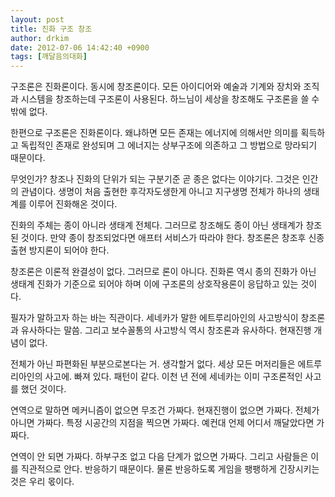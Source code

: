 ```yaml
---
layout: post
title: 진화 구조 창조
author: drkim
date: 2012-07-06 14:42:40 +0900
tags: [깨달음의대화]
---
```

구조론은 진화론이다. 동시에 창조론이다. 모든 아이디어와 예술과 기계와 장치와 조직과 시스템을 창조하는데 구조론이 사용된다. 하느님이 세상을 창조해도 구조론을 쓸 수 밖에 없다.  
  
한편으로 구조론은 진화론이다. 왜냐하면 모든 존재는 에너지에 의해서만 의미를 획득하고 독립적인 존재로 완성되며 그 에너지는 상부구조에 의존하고 그 방법으로 망라되기 때문이다.   
  
무엇인가? 창조나 진화의 단위가 되는 구분기준 곧 종은 없다는 이야기다. 그것은 인간의 관념이다. 생명이 처음 출현한 후각자도생한게 아니고 지구생명 전체가 하나의 생태계를 이루어 진화해온 것이다.   
  
진화의 주체는 종이 아니라 생태계 전체다. 그러므로 창조해도 종이 아닌 생태계가 창조된 것이다. 만약 종이 창조되었다면 애프터 서비스가 따라야 한다. 창조론은 창조후 신종출현 방지론이 되어야 한다.   
  
창조론은 이론적 완결성이 없다. 그러므로 론이 아니다. 진화론 역시 종의 진화가 아닌 생태계 진화가 기준으로 되어야 하며 이에 구조론의 상호작용론이 응답하고 있는 것이다.  
  
필자가 말하고자 하는 바는 직관이다. 세네카가 말한 에트루리아인의 사고방식이 창조론과 유사하다는 말씀. 그리고 보수꼴통의 사고방식 역시 창조론과 유사하다. 현재진행 개념이 없다.  
  
전체가 아닌 파편화된 부분으로본다는 거. 생각할거 없다. 세상 모든 머저리들은 에트루리아인의 사고에. 빠져 있다. 패턴이 같다. 이천 년 전에 세네카는 이미 구조론적인 사고를 했던 것이다.   
  
연역으로 말하면 메커니즘이 없으면 무조건 가짜다. 현재진행이 없으면 가짜다. 전체가 아니면 가짜다. 특정 시공간의 지점을 찍으면 가짜다. 예컨대 언제 어디서 깨달았다면 가짜다.   
  
연역이 안 되면 가짜다. 하부구조 없고 다음 단계가 없으면 가짜다. 그리고 사람들은 이를 직관적으로 안다. 반응하기 때문이다. 물론 반응하도록 게임을 팽팽하게 긴장시키는 것은 우리 몫이다.